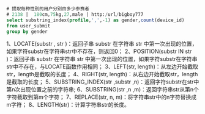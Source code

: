 ````sql
# 提取每种性别的用户分别由多少参赛者
# 2138 |  180cm,75kg,27,male | http:/url/bigboy777
select substring_index(profile,',',-1) as gender,count(device_id)
from user_submit
group by gender
````

1、LOCATE(substr , str )：返回子串 substr 在字符串 str 中第一次出现的位置，如果字符substr在字符串str中不存在，则返回0；
2、POSITION(substr IN str )：返回子串 substr 在字符串 str 中第一次出现的位置，如果字符substr在字符串str中不存在，与LOCATE函数作用相同；
3、LEFT(str, length)：从左边开始截取str，length是截取的长度；
4、RIGHT(str, length)：从右边开始截取str，length是截取的长度；
5、SUBSTRING_INDEX(str ,substr ,n)：返回字符substr在str中第n次出现位置之前的字符串;
6、SUBSTRING(str ,n ,m)：返回字符串str从第n个字符截取到第m个字符；
7、REPLACE(str, n, m)：将字符串str中的n字符替换成m字符；
8、LENGTH(str)：计算字符串str的长度。

